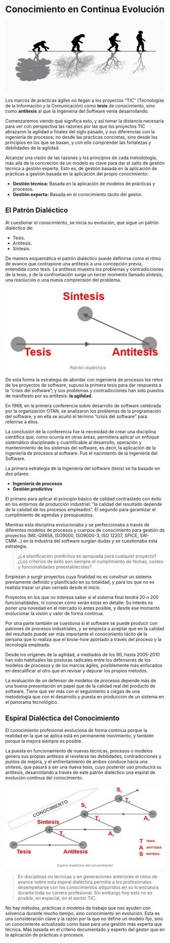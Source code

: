 # Conocimiento en Continua Evolución

![knowledge-in-continuous-evolution](./img/knowledge-in-continuous-evolution-1.jpg)

Los marcos de prácticas ágiles no llegan a los proyectos “TIC" (Tecnologías de la Información y la Comunicación) como **tesis** de conocimiento, sino como **antítesis** al que la Ingeniería del Software venía desarrollando.

Comenzaremos viendo qué significa esto, y así tomar la distancia necesaria para ver con perspectiva las razones por las que los proyectos TIC abrazaron la agilidad a finales del siglo pasado, y sus diferencias con la ingeniería de procesos; no desde las prácticas concretas, sino desde los principios en los que se basan, y con ello comprender las fortalezas y debilidades de la agilidad.

Alcanzar una visión de las razones y los principios de cada metodología, más allá de la concreción de un modelo es clave para dar el salto de gestión
técnica a gestión experta. Esto es, de gestión basada en la aplicación de prácticas a gestión basada en la aplicación del propio conocimiento:

- **Gestión técnica:** Basada en la aplicación de modelos de prácticas y procesos.
- **Gestión experta:** Basada en el conocimiento tácito del gestor.

## El Patrón Dialéctico

Al cuestionar el conocimiento, se inicia su evolución, que sigue un patrón dialéctico de:

- Tesis.
- Antítesis.
- Síntesis.

De manera esquemática el patrón dialéctico puede definirse como el ritmo de avance que contrapone una antítesis a una concepción previa, entendida como tesis. La antítesis muestra los problemas y contradicciones de la tesis, y de la confrontación surge un tercer momento llamado síntesis, una resolución o una nueva comprensión del problema.

![knowledge-in-continuous-evolution](./img/knowledge-in-continuous-evolution-2.jpg)

De esta forma la estrategia de abordar con ingeniería de procesos los retos de los proyectos de software, supuso la primera tesis para dar respuesta a la “crisis del software”; y sus problemas y contradicciones han sido puestos de manifiesto por su antítesis: **la agilidad**.

En 1968, en la primera conferencia sobre desarrollo de software celebrada por la organización OTAN, se analizaron los problemas de la programación del software, y en ella se acuñó el término “crisis del software” para referirse a ellos.

La conclusión de la conferencia fue la necesidad de crear una disciplina científica que, como ocurría en otras áreas, permitiera aplicar un enfoque
sistemático disciplinado y cuantificable al desarrollo, operación y mantenimiento de los sistemas del software, es decir, la aplicación de la ingeniería de procesos al software. Fue el nacimiento de la Ingeniería del Software.

La primera estrategia de la Ingeniería del software (tesis) se ha basado en dos pilares:

- **Ingeniería de procesos**
- **Gestión predictiva**

El primero para aplicar el principio básico de calidad contrastado con éxito en los entornos de producción industrial: “la calidad del resultado depende de la calidad de los procesos empleados”. El segundo para garantizar el cumplimiento de agendas y presupuestos.

Mientras esta disciplina evolucionaba y se perfeccionaba a través de diferentes modelos de procesos y cuerpos de conocimiento para gestión de
proyectos (MIL-Q9858, ISO9000, ISO9000-3, ISO 12207, SPICE, SW-CMM...) en la industria del software surgían dudas y se cuestionaba esta estrategia.

>¿La planificación predictiva es apropiada para cualquier proyecto? ¿Los criterios de éxito son siempre el cumplimiento de fechas, costes y funcionalidades preestablecidas?

Empiezan a surgir proyectos cuya finalidad no es construir un sistema previamente definido y planificado en su totalidad, y para los que no es realista trazar un plan cerrado desde el inicio.

Proyectos en los que no interesa saber si el sistema final tendrá 20 o 200 funcionalidades, ni conocer cómo serán éstas en detalle: Su interés es poner una novedad en el mercado lo antes posible, y desde ese momento evolucionar la visión y valor de forma continua.

Por otra parte también se cuestiona si el software se puede producir con patrones de procesos industriales, y se empieza a aceptar que en la calidad del resultado puede ser más importante el conocimiento tácito de la persona que lo realiza que el know-how aportado a través del proceso y la tecnología empleada.

Desde los orígenes de la agilidad, a mediados de los 90, hasta 2005-2010 han sido habituales las posturas radicales entre los defensores de los modelos de procesos y de los marcos ágiles, posiblemente más enfocados en descalificar al otro que en revisar y depurar los propios métodos.

La evaluación de un defensor de modelos de procesos depende más de una buena presentación en papel que de la calidad real del producto de software.
Tiene que ver más con el seguimiento a ciegas de una metodología que con el desarrollo y puesta en producción de un sistema en el panorama tecnológico.

## Espiral Dialéctica del Conocimiento

El conocimiento profesional evoluciona de forma continua porque la realidad en la que se aplica está en permanente movimiento, y también porque la mejora siempre es posible.

La puesta en funcionamiento de nuevas técnicas, procesos o modelos genera sus propias antítesis al revelarse las debilidades, contradicciones y puntos de mejora, y el enfrentamiento de ambos conduce hacia una síntesis, que pasará a ser una nueva tesis, cuyo posterior uso producirá su antítesis, desarrollando a través de este patrón dialéctico una espiral de evolución continua del conocimiento.

![knowledge-in-continuous-evolution](./img/knowledge-in-continuous-evolution-3.jpg)

>En disciplinas no técnicas y en generaciones anteriores el ritmo de avance sobre esta espiral dialéctica permitía a los profesionales desempeñarse con los conocimientos adquiridos en su licenciatura durante toda su carrera profesional. Sin embargo hoy esto no es posible, en especial, en el sector TIC.

No hay métodos, prácticas o modelos de trabajo que nos ayuden con solvencia durante mucho tiempo, sino conocimiento en evolución. Esta es una consideración clave y la razón por la que no define un modelo fijo, sino un conocimiento actualizado como base para una gestión más experta que técnica. Más basada en el criterio documentado y experto del gestor que en la aplicación de prácticas o procesos.
